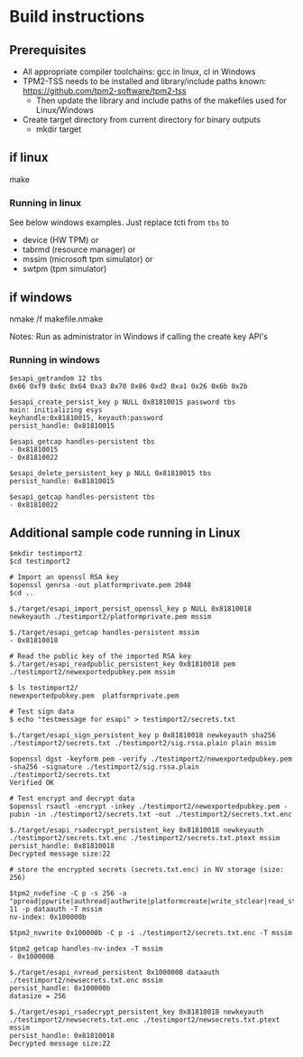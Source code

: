 # Build instructions

## Prerequisites

- All appropriate compiler toolchains: gcc in linux, cl in Windows
- TPM2-TSS needs to be installed and library/include paths known:
    https://github.com/tpm2-software/tpm2-tss
  - Then update the library and include paths of the makefiles used for Linux/Windows  
- Create target directory from current directory for binary outputs
  - mkdir target

## if linux
make

### Running in linux

See below windows examples. Just replace tcti from `tbs` to 
- device (HW TPM) or
- tabrmd (resource manager) or
- mssim (microsoft tpm simulator) or
- swtpm (tpm simulator)

## if windows
nmake /f makefile.nmake

Notes: Run as administrator in Windows if calling the create key API's

### Running in windows

```
$esapi_getrandom 12 tbs
0x66 0xf9 0x6c 0x64 0xa3 0x70 0x86 0xd2 0xa1 0x26 0x6b 0x2b

$esapi_create_persist_key p NULL 0x81810015 password tbs
main: initializing esys
keyhandle:0x81810015, keyauth:password
persist_handle: 0x81810015

$esapi_getcap handles-persistent tbs
- 0x81810015
- 0x81810022

$esapi_delete_persistent_key p NULL 0x81810015 tbs
persist_handle: 0x81810015

$esapi_getcap handles-persistent tbs
- 0x81810022
```

## Additional sample code running in Linux

```
$mkdir testimport2
$cd testimport2

# Import an openssl RSA key
$openssl genrsa -out platformprivate.pem 2048
$cd ..

$./target/esapi_import_persist_openssl_key p NULL 0x81810018 newkeyauth ./testimport2/platformprivate.pem mssim

$./target/esapi_getcap handles-persistent mssim
- 0x81810018

# Read the public key of the imported RSA key
$./target/esapi_readpublic_persistent_key 0x81810018 pem ./testimport2/newexportedpubkey.pem mssim

$ ls testimport2/
newexportedpubkey.pem  platformprivate.pem

# Test sign data
$ echo "testmessage for esapi" > testimport2/secrets.txt

$./target/esapi_sign_persistent_key p 0x81810018 newkeyauth sha256 ./testimport2/secrets.txt ./testimport2/sig.rssa.plain plain mssim

$openssl dgst -keyform pem -verify ./testimport2/newexportedpubkey.pem -sha256 -signature ./testimport2/sig.rssa.plain ./testimport2/secrets.txt
Verified OK

# Test encrypt and decrypt data
$openssl rsautl -encrypt -inkey ./testimport2/newexportedpubkey.pem -pubin -in ./testimport2/secrets.txt -out ./testimport2/secrets.txt.enc 

$./target/esapi_rsadecrypt_persistent_key 0x81810018 newkeyauth ./testimport2/secrets.txt.enc ./testimport2/secrets.txt.ptext mssim
persist_handle: 0x81810018
Decrypted message size:22

# store the encrypted secrets (secrets.txt.enc) in NV storage (size: 256)

$tpm2_nvdefine -C p -s 256 -a "ppread|ppwrite|authread|authwrite|platformcreate|write_stclear|read_stclear" 11 -p dataauth -T mssim
nv-index: 0x100000b

$tpm2_nvwrite 0x100000b -C p -i ./testimport2/secrets.txt.enc -T mssim

$tpm2_getcap handles-nv-index -T mssim
- 0x100000B

$./target/esapi_nvread_persistent 0x100000B dataauth ./testimport2/newsecrets.txt.enc mssim
persist_handle: 0x100000b
datasize = 256

$./target/esapi_rsadecrypt_persistent_key 0x81810018 newkeyauth ./testimport2/newsecrets.txt.enc ./testimport2/newsecrets.txt.ptext mssim
persist_handle: 0x81810018
Decrypted message size:22
```

